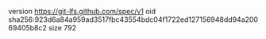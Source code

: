 version https://git-lfs.github.com/spec/v1
oid sha256:923d6a84a959ad3517fbc43554bdc04f1722ed127156948dd94a20069405b8c2
size 792
